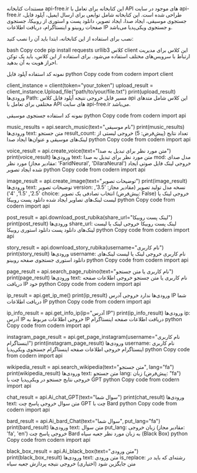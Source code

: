 مستندات کتابخانه api-free.ir
این کتابخانه برای تعامل با API های موجود در سایت api-free.ir طراحی شده است. این کتابخانه شامل توابعی برای ارسال ایمیل، آپلود فایل، جستجوی موسیقی، ایجاد صدا، ایجاد تصویر، دانلود پست و استوری از روبیکا، جستجوی صفحات روبینو و اینستاگرام، دریافت اطلاعات IP و جستجوی ویکی‌پدیا می‌باشد.

نصب
برای استفاده از این کتابخانه، ابتدا باید آن را نصب کنید:

bash
Copy code
pip install requests urllib3
کلاس client
این کلاس برای مدیریت ارتباط با سرویس‌های مختلف استفاده می‌شود. برای استفاده از این کلاس، باید یک توکن احراز هویت به آن بدهید.

نمونه کد استفاده
آپلود فایل
python
Copy code
from codern import client

client_instance = client(token="your_token")
upload_result = client_instance.Upload_file("path/to/your/file.txt")
print(upload_result)
ورودی‌ها
Path: مسیر فایل
خروجی
نتیجه آپلود فایل
کلاس api
این کلاس شامل متدهای مختلفی برای تعامل با API های سایت api-free.ir می‌باشد.

نمونه کد استفاده
جستجوی موسیقی
python
Copy code
from codern import api

music_results = api.search_music(text="نام موسیقی")
print(music_results)
ورودی‌ها
text: متن جستجو
result_count: تعداد نتایج (پیش‌فرض: 5)
خروجی
لیستی از لینک‌های موسیقی و عنوان‌ها
ایجاد صدا
python
Copy code
from codern import api

voice_result = api.create_voice(text="متن مورد نظر برای تبدیل به صدا")
print(voice_result)
ورودی‌ها
text: متن مورد نظر برای تبدیل به صدا
mod: مدل صدای مورد نظر (مقادیر مجاز: 'FaridNeural', 'DilaraNeural')
خروجی
لینک فایل صوتی ایجاد شده
ایجاد تصویر
python
Copy code
from codern import api

image_result = api.create_image(text="توضیحات تصویر")
print(image_result)
ورودی‌ها
text: توضیحات تصویر
version: نسخه مدل تولید تصویر (مقادیر مجاز: '3.5', '2.5', '1.5', '4')
choice: انتخاب تصادفی یک تصویر (پیش‌فرض: False)
خروجی
لینک یا لیست لینک‌های تصاویر ایجاد شده
دانلود پست روبیکا
python
Copy code
from codern import api

post_result = api.download_post_rubika(share_url="لینک پست روبیکا")
print(post_result)
ورودی‌ها
share_url: لینک پست روبیکا
خروجی
لینک یا لیست لینک‌های دانلود پست
دانلود استوری روبیکا
python
Copy code
from codern import api

story_result = api.download_story_rubika(username="نام کاربری")
print(story_result)
ورودی‌ها
username: نام کاربری
خروجی
لینک یا لیست لینک‌های دانلود استوری
جستجوی صفحه روبینو
python
Copy code
from codern import api

page_result = api.search_page_rubino(text="نام کاربری یا متن جستجو")
print(page_result)
ورودی‌ها
text: نام کاربری یا متن جستجو
خروجی
اطلاعات صفحه
دریافت IP خود
python
Copy code
from codern import api

ip_result = api.get_ip_me()
print(ip_result)
ورودی‌ها
ندارد
خروجی
آدرس IP شما
دریافت اطلاعات IP
python
Copy code
from codern import api

ip_info_result = api.get_info_ip(ip="آدرس IP")
print(ip_info_result)
ورودی‌ها
ip: آدرس IP
خروجی
اطلاعات مربوط به IP
دریافت اطلاعات صفحه اینستاگرام
python
Copy code
from codern import api

instagram_page_result = api.get_page_instagram(username="نام کاربری اینستاگرام")
print(instagram_page_result)
ورودی‌ها
username: نام کاربری اینستاگرام
خروجی
اطلاعات صفحه اینستاگرام
جستجوی ویکی‌پدیا
python
Copy code
from codern import api

wikipedia_result = api.search_wikipedia(text="متن جستجو", lang="fa")
print(wikipedia_result)
ورودی‌ها
text: متن جستجو
lang: زبان (پیش‌فرض: "fa")
خروجی
نتایج جستجو در ویکی‌پدیا
چت با GPT
python
Copy code
from codern import api

chat_result = api.Ai_chat_GPT(text="سوال شما")
print(chat_result)
ورودی‌ها
text: متن سوال
خروجی
پاسخ چت GPT
چت با Bard
python
Copy code
from codern import api

bard_result = api.Ai_bard_Chat(text="سوال شما", put_lang="fa")
print(bard_result)
ورودی‌ها
text: متن سوال
put_lang: زبان خروجی (مقادیر مجاز: 'fa', 'en')
خروجی
پاسخ چت Bard به زبان مورد نظر
جعبه سیاه (Black Box)
python
Copy code
from codern import api

black_box_result = api.Ai_black_box(text="متن ورودی")
print(black_box_result)
ورودی‌ها
text: متن ورودی
is_replace: رشته‌ای که باید در متن جایگزین شود (اختیاری)
خروجی
نتیجه پردازش جعبه سیاه